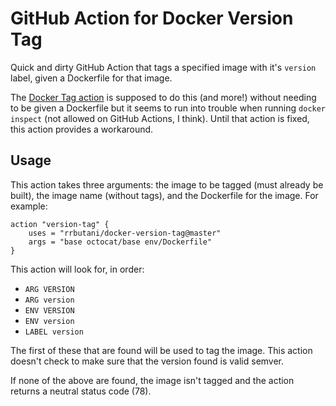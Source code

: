 # GitHub Action for Docker Version Tag

Quick and dirty GitHub Action that tags a specified image with it's `version` label, given a Dockerfile for that image.

The [Docker Tag action](https://github.com/actions/docker/tree/master/tag) is supposed to do this (and more!) without needing to be given a Dockerfile but it seems to run into trouble when running `docker inspect` (not allowed on GitHub Actions, I think). Until that action is fixed, this action provides a workaround.

## Usage

This action takes three arguments: the image to be tagged (must already be built), the image name (without tags), and the Dockerfile for the image. For example:

```
action "version-tag" {
    uses = "rrbutani/docker-version-tag@master"
    args = "base octocat/base env/Dockerfile"
}
```

This action will look for, in order:
 - `ARG VERSION`
 - `ARG version`
 - `ENV VERSION`
 - `ENV version`
 - `LABEL version`

The first of these that are found will be used to tag the image. This action doesn't check to make sure that the version found is valid semver.

If none of the above are found, the image isn't tagged and the action returns a neutral status code (78).

